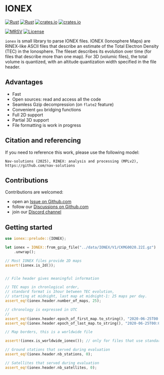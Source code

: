 IONEX
=====

[![Rust](https://github.com/nav-solutions/ionex/actions/workflows/rust.yml/badge.svg)](https://github.com/nav-solutions/ionex/actions/workflows/rust.yml)
[![Rust](https://github.com/nav-solutions/ionex/actions/workflows/daily.yml/badge.svg)](https://github.com/nav-solutions/ionex/actions/workflows/daily.yml)
[![crates.io](https://docs.rs/ionex/badge.svg)](https://docs.rs/ionex/)
[![crates.io](https://img.shields.io/crates/d/ionex.svg)](https://crates.io/crates/ionex)

[![MRSV](https://img.shields.io/badge/MSRV-1.82.0-orange?style=for-the-badge)](https://github.com/rust-lang/rust/releases/tag/1.82.0)
[![License](https://img.shields.io/badge/license-MPL_2.0-orange?style=for-the-badge&logo=mozilla)](https://github.com/nav-solutions/ionex/blob/main/LICENSE)

`ionex` is small library to parse IONEX files. IONEX (Ionosphere Maps) are RINEX-like 
ASCII files that describe an estimate of the Total Electron Density (TEC) in the 
Ionosphere. The fileset describes its evolution over time (for files that describe more than one map).
For 3D (volumic files), the total volume is quantized, with an altitude quantization width
specified in the file header.

## Advantages

- Fast
- Open sources: read and access all the code
- Seamless Gzip decompression (on `flate2` feature)
- Convenient `geo` bridging functions
- Full 2D support
- Partial 3D support
- File formatting is work in progress

## Citation and referencing

If you need to reference this work, please use the following model:

`Nav-solutions (2025), RINEX: analysis and processing (MPLv2), https://github.com/nav-solutions`

## Contributions

Contributions are welcomed:

- open an [Issue on Github.com](https://github.com/nav-solutions/ionex/issues) 
- follow our [Discussions on Github.com](https://github.com/nav-solutions/discussions)
- join our [Discord channel](https://discord.gg/EqhEBXBmJh)

## Getting started

```rust
use ionex::prelude::{IONEX};

let ionex = IONEX::from_gzip_file("../data/IONEX/V1/CKMG0020.22I.gz")
    .unwrap();

// Most IONEX files provide 2D maps
assert!(ionex.is_2d());


// File header gives meaningful information

// TEC maps in chronlogical order, 
// standard format is 1hour between TEC evolution,
// starting at midnight, last map at midnight-1: 25 maps per day.
assert_eq!(ionex.header.number_of_maps, 25);

// chronology is expressed in UTC 
// 
assert_eq!(ionex.header.epoch_of_first_map.to_string(), "2020-06-25T00:00:00 UTC");
assert_eq!(ionex.header.epoch_of_last_map.to_string(), "2020-06-25T00:00:00 UTC");

// Map borders, this is a worldwide file

assert!(ionex.is_worldwide_ionex()); // only for files that use standard naming

// Ground stations that served during evaluation
assert_eq!(ionex.header.nb_stations, 0);

// Satellites that served during evaluation
assert_eq!(ionex.header.nb_satellites, 0);

```

